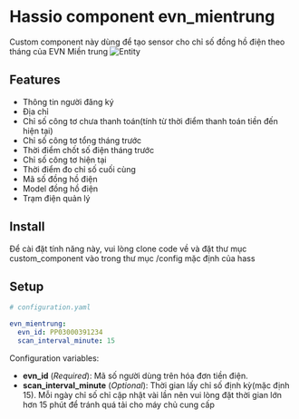 # Hassio component evn_mientrung

Custom component này dùng để tạo sensor cho chỉ số đồng hồ điện theo tháng của EVN Miền trung
![Entity](https://i.imgur.com/DBCmbiH.png)

## Features
* Thông tin người đăng ký
* Địa chỉ
* Chỉ số công tơ chưa thanh toán(tính từ thời điểm thanh toán tiền đến hiện tại)
* Chỉ số công tơ tổng tháng trước
* Thời điểm chốt số điện tháng trước
* Chỉ số công tơ hiện tại
* Thời điểm đo chỉ số cuối cùng
* Mã số đồng hồ điện
* Model đồng hồ điện
* Trạm điện quản lý


## Install

Để cài đặt tính năng này, vui lòng clone code về và đặt thư mục custom_component vào trong thư mục /config mặc định của hass


## Setup

```yaml
# configuration.yaml

evn_mientrung:
  evn_id: PP03000391234
  scan_interval_minute: 15
```

Configuration variables:
- **evn_id** (*Required*): Mã số người dùng trên hóa đơn tiền điện.
- **scan_interval_minute** (*Optional*): Thời gian lấy chỉ số định kỳ(mặc định 15). Mỗi ngày chỉ số chỉ cập nhật vài lần nên vui lòng đặt thời gian lớn hơn 15 phút để tránh quá tải cho máy chủ cung cấp 
